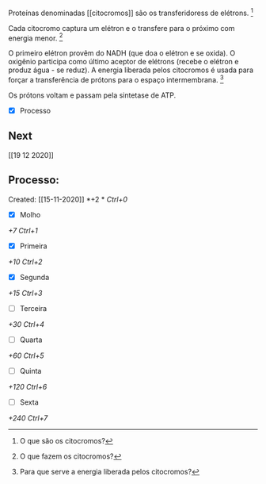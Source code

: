 Proteínas denominadas [[citocromos]] são os transferidoress de elétrons. [^1]

[^1]: O que são os citocromos?

Cada citocromo captura um elétron e o transfere para o próximo com energia menor. [^2]

[^2]: O que fazem os citocromos?

O primeiro elétron provêm do NADH (que doa o elétron e se oxida).
O oxigênio participa como último aceptor de elétrons (recebe o elétron e produz água - se reduz).
A energia liberada pelos citocromos é usada para forçar a transferência de prótons para o espaço intermembrana. [^3]

[^3]: Para que serve a energia liberada pelos citocromos?

Os prótons voltam e passam pela sintetase de ATP. 

- [x] Processo 

## Next
[[19 12 2020]]
## Processo:
Created: [[15-11-2020]]
*+2 *  *Ctrl+0*
- [x] Molho  

*+7*  *Ctrl+1*

- [x] Primeira 

*+10*  *Ctrl+2*

- [x] Segunda

*+15*  *Ctrl+3*

- [ ] Terceira 

*+30*  *Ctrl+4*

- [ ] Quarta 

*+60*  *Ctrl+5*

- [ ] Quinta 

*+120*  *Ctrl+6*

- [ ] Sexta 

*+240*  *Ctrl+7*
